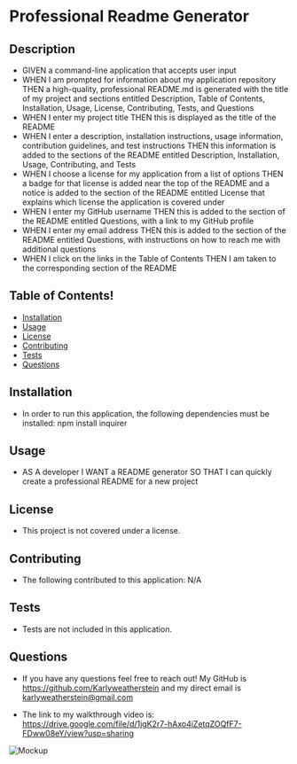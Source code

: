 # Professional Readme Generator

## Description

- GIVEN a command-line application that accepts user input
- WHEN I am prompted for information about my application repository
  THEN a high-quality, professional README.md is generated with the title of my project and sections entitled Description, Table of Contents, Installation, Usage, License, Contributing, Tests, and Questions
- WHEN I enter my project title
  THEN this is displayed as the title of the README
- WHEN I enter a description, installation instructions, usage information, contribution guidelines, and test instructions
  THEN this information is added to the sections of the README entitled Description, Installation, Usage, Contributing, and Tests
- WHEN I choose a license for my application from a list of options
  THEN a badge for that license is added near the top of the README and a notice is added to the section of the README entitled License that explains which license the application is covered under
- WHEN I enter my GitHub username
  THEN this is added to the section of the README entitled Questions, with a link to my GitHub profile
- WHEN I enter my email address
  THEN this is added to the section of the README entitled Questions, with instructions on how to reach me with additional questions
- WHEN I click on the links in the Table of Contents
  THEN I am taken to the corresponding section of the README

## Table of Contents!

- [Installation](#installation)
- [Usage](#usage)
- [License](#license)
- [Contributing](#contributing)
- [Tests](#tests)
- [Questions](#questions)

## Installation

- In order to run this application, the following dependencies must be installed: npm install inquirer

## Usage

- AS A developer
  I WANT a README generator
  SO THAT I can quickly create a professional README for a new project

## License

- This project is not covered under a license.

## Contributing

- The following contributed to this application: N/A

## Tests

- Tests are not included in this application.

## Questions

- If you have any questions feel free to reach out! My GitHub is https://github.com/Karlyweatherstein and my direct email is karlyweatherstein@gmail.com

- The link to my walkthrough video is: https://drive.google.com/file/d/1jgK2r7-hAxo4iZetqZOQfF7-FDww08eY/view?usp=sharing

![Mockup](images/command-line-prompt)
